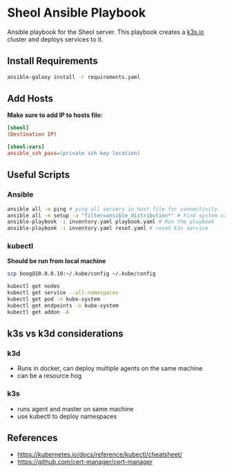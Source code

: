 # Sheol Ansible Playbook

Ansible playbook for the Sheol server. This playbook creates a [k3s.io](https://k3s.io/) cluster and deploys services to it.

## Install Requirements

```bash
ansible-galaxy install -r requirements.yaml
```

## Add Hosts

**Make sure to add IP to hosts file:**

```ini
[sheol]
(Destination IP)

[sheol:vars]
ansible_ssh_pass=(private ssh key location)
```

## Useful Scripts

### Ansible

```bash
ansible all -m ping # ping all servers in host file for connectivity
ansible all -m setup -a "filter=ansible_distribution*" # Find system variables
ansible-playbook -i inventory.yaml playbook.yaml # Run the playbook
ansible-playbook -i inventory.yaml reset.yaml # reset k3s service
```

### kubectl

**Should be run from local machine**

```bash
scp boog@10.0.0.10:~/.kube/config ~/.kube/config
```

```bash
kubectl get nodes
kubectl get service --all-namespaces 
kubectl get pod -n kube-system
kubectl get endpoints -n kube-system
kubectl get addon -A
```

## k3s vs k3d considerations

### k3d

- Runs in docker, can deploy multiple agents on the same machine
- can be a resource hog

### k3s

- runs agent and master on same machine
- use kubectl to deploy namespaces

## References

- <https://kubernetes.io/docs/reference/kubectl/cheatsheet/>
- <https://github.com/cert-manager/cert-manager>
